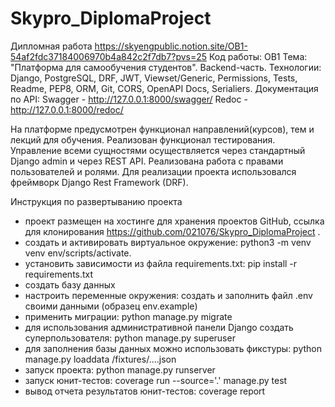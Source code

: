 # Skypro_DiplomaProject

Дипломная работа https://skyengpublic.notion.site/OB1-54af2fdc37184006970b4a842c2f7db7?pvs=25
Код работы: OB1
Тема: "Платформа для самообучения студентов".
Backend-часть.
Технологии: Django, PostgreSQL, DRF, JWT, Viewset/Generic, Permissions, Tests, Readme, PEP8, ORM, Git, CORS, OpenAPI
Docs, Serialiers.
Документация по API:
Swagger - http://127.0.0.1:8000/swagger/
Redoc - http://127.0.0.1:8000/redoc/

На платформе предусмотрен функционал направлений(курсов), тем и лекций для обучения. Реализован функционал тестирования.
Управление всеми сущностями осуществляется через стандартный Django admin и через REST API. Реализована работа с правами
пользователей и ролями. Для реализации проекта использовался фреймворк Django Rest Framework (DRF).

Инструкция по развертыванию проекта

- проект размещен на хостинге для хранения проектов GitHub, ссылка для
  клонирования https://github.com/021076/Skypro_DiplomaProject .
- создать и активировать виртуальное окружение: python3 -m venv venv env/scripts/activate.
- установить зависимости из файла requirements.txt: pip install -r requirements.txt
- создать базу данных
- настроить переменные окружения: создать и заполнить файл .env своими данными (образец env.example)
- применить миграции: python manage.py migrate
- для использования административной панели Django создать суперпользователя: python manage.py superuser
- для заполнения базы данных можно использовать фикстуры: python manage.py loaddata /fixtures/....json
- запуск проекта: python manage.py runserver
- запуск юнит-тестов: coverage run --source='.' manage.py test
- вывод отчета результатов юнит-тестов: coverage report



